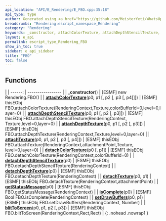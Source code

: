 ```yaml
---
api_location: "API/E_Rendering/E_FBO.cpp:35:18"
api_type: type
author: Generated using <a href="https://github.com/MeisterYeti/WhatsUpDoc">WhatsUpDoc</a>
breadcrumbs: "Rendering:escript_namespace_Rendering"
category: "Rendering"
keywords: _constructor, attachColorTexture, attachDepthStencilTexture, attachDepthTexture, attachTexture, detachColorTexture, detachDepthStencilTexture, detachDepthTexture, detachTexture, getStatusMessage, isComplete, setDrawBuffers, blitToScreen
layout: e_api
permalink: escript_type_Rendering_FBO
show_in_toc: true
sidebar: e_api_sidebar
title: "FBO"
toc: false
---
```


## Functions

|
| ------: | ----------------- |
| **_constructor**() | [ESMF] new Rendering.FBO() |
| **[attachColorTexture](classRendering_1_1FBO#classRendering_1_1FBO_1ad5941b25c468fa76eed5ef293fc6648f)**(p0, p1 [, p2 [, p3 [, p4]]]) | [ESMF] thisEObj FBO.attachColorTexture(RenderingContext,Texture,colorBufferId=0,level=0,layer=0) |
| **[attachDepthStencilTexture](classRendering_1_1FBO#classRendering_1_1FBO_1a89823c0a17360e29c141080327f1702e)**(p0, p1 [, p2 [, p3]]) | [ESMF] thisEObj FBO.attachDepthStencilTexture(RenderingContext, Texture,level=0,layer=0) |
| **[attachDepthTexture](classRendering_1_1FBO#classRendering_1_1FBO_1afb7d1da9fa1c340a82750e2d35ad3dc9)**(p0, p1 [, p2 [, p3]]) | [ESMF] thisEObj FBO.attachDepthTexture(RenderingContext,Texture,level=0,layer=0) |
| **[attachTexture](classRendering_1_1FBO#classRendering_1_1FBO_1a78f8e1d1b89f55d43c3f0c878be515b4)**(p0, p1, p2 [, p3 [, p4]]) | [ESMF] thisEObj FBO.attachTexture(RenderingContext,attachmentPoint,Texture, level=0,layer=0) |
| **[detachColorTexture](classRendering_1_1FBO#classRendering_1_1FBO_1a13866e8aa2f112d92e69684499ab2c13)**(p0 [, p1]) | [ESMF] thisEObj FBO.detachColorTexture(RenderingContext,colorBufferId=0) |
| **[detachDepthStencilTexture](classRendering_1_1FBO#classRendering_1_1FBO_1af9c4449f211617a7297080013242b8ff)**(p0) | [ESMF] thisEObj FBO.detachDepthStencilTexture(RenderingContext) |
| **[detachDepthTexture](classRendering_1_1FBO#classRendering_1_1FBO_1af4a558dc9f89868991bacc26fc6a2ddc)**(p0) | [ESMF] thisEObj FBO.detachDepthTexture(RenderingContext) |
| **[detachTexture](classRendering_1_1FBO#classRendering_1_1FBO_1aca3afcb1b25a552534bea4379dd40432)**(p0, p1) | [ESMF] thisEObj FBO.detachTexture(RenderingContext,attachmentPoint) |
| **[getStatusMessage](classRendering_1_1FBO#classRendering_1_1FBO_1a783bdbb8d91a44bd6cc7b2b7dc9edc03)**(p0) | [ESMF] thisEObj FBO.getStatusMessage(RenderingContext) |
| **[isComplete](classRendering_1_1FBO#classRendering_1_1FBO_1a005cf7d5657e32370b6691ea1a7d8979)**(p0) | [ESMF] Bool FBO.isComplete(RenderingContext) |
| **[setDrawBuffers](classRendering_1_1FBO#classRendering_1_1FBO_1a76c4e5aefff3517bc3653a03cd80e4e7)**(p0, p1) | [ESMF] thisEObj FBO.setDrawBuffers(RenderingContext, Number) |
| **[blitToScreen](classRendering_1_1FBO#classRendering_1_1FBO_1a28dbdc43d408924b08bf634f9f22cff7)**(p0, p1, p2 [, p3]) | [ESMF] thisEObj FBO.blitToScreen(RenderingContext,Rect,Rect) |
{: .nohead .nowrap1 }
